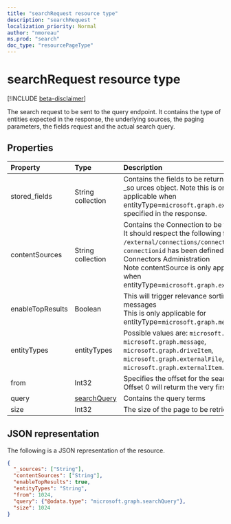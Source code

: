 ```yaml
---
title: "searchRequest resource type"
description: "searchRequest "
localization_priority: Normal
author: "nmoreau"
ms.prod: "search"
doc_type: "resourcePageType"
---
```


# searchRequest resource type

[!INCLUDE [beta-disclaimer](../../includes/beta-disclaimer.md)]

The search request to be sent to the query endpoint. It contains the type of entities expected in the response, the underlying sources, the paging parameters, the fields request and the actual search query.

## Properties

| Property     | Type        | Description |
|:-------------|:------------|:------------|
|stored_fields|String collection|Contains the fields to be returned for earch _so urces object. Note this is only applicable when entityType=`microsoft.graph.externalItem`is specified in the response.|
|contentSources|String collection|Contains the Connection to be targetted. <br>It should respect the following format : `/external/connections/connectionid` where `connectionid` has been defined in the Connectors Administration <br> Note contentSource is only applicable when entityType=`microsoft.graph.externalItem`. |
|enableTopResults|Boolean|This will trigger relevance sorting for messages <br> This is only applicable for entityType=`microsoft.graph.message`|
|entityTypes|entityTypes| Possible values are: `microsoft.graph.event`, `microsoft.graph.message`, `microsoft.graph.driveItem`, `microsoft.graph.externalFile`, `microsoft.graph.externalItem`.|
|from|Int32|Specifies the offset for the search results. Offset 0 will returm the very first result|
|query|[searchQuery](searchquery.md)|Contains the query terms|
|size|Int32|The size of the page to be retrieved.|

## JSON representation

The following is a JSON representation of the resource.

<!-- {
  "blockType": "resource",
  "optionalProperties": [

  ],
  "@odata.type": "microsoft.graph.searchRequest",
  "baseType": null
}-->

```json
{
  "_sources": ["String"],
  "contentSources": ["String"],
  "enableTopResults": true,
  "entityTypes": "String",
  "from": 1024,
  "query": {"@odata.type": "microsoft.graph.searchQuery"},
  "size": 1024
}
```

<!-- uuid: 16cd6b66-4b1a-43a1-adaf-3a886856ed98
2019-02-04 14:57:30 UTC -->
<!-- {
  "type": "#page.annotation",
  "description": "searchRequest resource",
  "keywords": "",
  "section": "documentation",
  "tocPath": ""
}-->